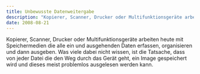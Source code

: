 ```yaml
---
title: Unbewusste Datenweitergabe
description: "Kopierer, Scanner, Drucker oder Multifunktionsgeräte arbeiten heute mit Speichermedien die alle ein und ausgehenden Daten erfassen, organisieren und dann ausgeben."
date: 2008-08-21
---
```


Kopierer, Scanner, Drucker oder Multifunktionsgeräte arbeiten heute mit Speichermedien die alle ein und ausgehenden Daten erfassen, organisieren und dann ausgeben. Was viele dabei nicht wissen, ist die Tatsache, dass von jeder Datei die den Weg durch das Gerät geht, ein Image gespeichert wird und dieses meist problemlos ausgelesen werden kann.
